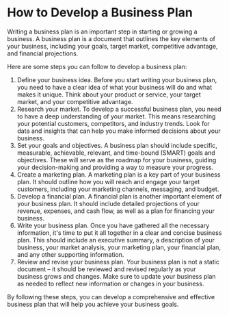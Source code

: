 # How to Develop a Business Plan

Writing a business plan is an important step in starting or growing a business. A business plan is a document that outlines the key elements of your business, including your goals, target market, competitive advantage, and financial projections.

Here are some steps you can follow to develop a business plan:

1. Define your business idea. Before you start writing your business plan, you need to have a clear idea of what your business will do and what makes it unique. Think about your product or service, your target market, and your competitive advantage.
2. Research your market. To develop a successful business plan, you need to have a deep understanding of your market. This means researching your potential customers, competitors, and industry trends. Look for data and insights that can help you make informed decisions about your business.
3. Set your goals and objectives. A business plan should include specific, measurable, achievable, relevant, and time-bound (SMART) goals and objectives. These will serve as the roadmap for your business, guiding your decision-making and providing a way to measure your progress.
4. Create a marketing plan. A marketing plan is a key part of your business plan. It should outline how you will reach and engage your target customers, including your marketing channels, messaging, and budget.
5. Develop a financial plan. A financial plan is another important element of your business plan. It should include detailed projections of your revenue, expenses, and cash flow, as well as a plan for financing your business.
6. Write your business plan. Once you have gathered all the necessary information, it's time to put it all together in a clear and concise business plan. This should include an executive summary, a description of your business, your market analysis, your marketing plan, your financial plan, and any other supporting information.
7. Review and revise your business plan. Your business plan is not a static document – it should be reviewed and revised regularly as your business grows and changes. Make sure to update your business plan as needed to reflect new information or changes in your business.

By following these steps, you can develop a comprehensive and effective business plan that will help you achieve your business goals.

